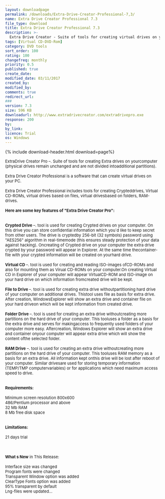```yaml
---
layout: downloadpage
permalink: /downloads/Extra-Drive-Creator-Professional-7,3/
name: Extra Drive Creator Professional 7.3
file_type: download
title: Extra Drive Creator Professional 7.3
description: >-
  Extra Drive Creator - Suite of tools for creating virtual drives on your computer
tags: [Virtual CD-DVD-Rom]
category: DVD tools
sort_order: 100
rating: 100
changefreq: monthly
priority: 0.5
published: true
create_date: 
modified_date: 03/11/2017
created_by: 
modified_by: 
comments: true
redirect_url: 
### 
version: 7.3
size: 596 KB
downloadurl: http://www.extradrivecreator.com/extradrivepro.exe
response: 200
by: 
by_link: 
licence: Trial
os: Windows
---
```


{% include download-header.html download=page%}

<p style="fix-download-text !important">
<p><font size="2">ExtraDrive Creator Pro –. Suite of tools for creating Extra drives on yourcomputer (physical drives remain unchanged and are not divided intoadditional partitions).<br />
<br />
Extra Drive Creator Professional is a software that can create virtual drives on your PC.<br />
<br />
Extra Drive Creator Professional includes tools for creating Crypteddrives, Virtual CD-ROMs, virtual drives based on files, virtual drivesbased on folders, RAM-drives.<br />
<br />
<span><strong>Here are some key features of "Extra Drive Creator Pro":</strong></span><br />
<br />
<br />
<strong>Crypted Drive </strong>–. tool is used for creating Crypted drives on your computer. On this drive you can store </font><font size="2">confidential information </font><font size="2">which you`d like to keep secret from other users. The drive is cryptedby 256-bit (32 symbols) password using "AES256" algorithm in real-timemode (this ensures steady protection of your data against hacking). Oncreating of Crypted drive on your computer the extra drive crypted by your password will appear in Explorer. At the same time thecontainer-file with your crypted information will be created on yourhard drive. <br />
<br />
<strong>Virtual CD </strong>–. tool is used for creating and reading ISO-images ofCD-ROMs and also for mounting them as Virual CD-ROMs on your computer.On creating Virtual CD in Explorer of your computer will appear VirtualCD-ROM and ISO-image on your hard drive on which information fromcreated drive will be kept. <br />
<br />
<strong>File to Drive </strong>–. tool is used for creating extra drive withoutpartitioning hard drive of your computer on additional drives. Thistool uses file as basis for extra drive. After creation, WindowsExplorer will show an extra drive and container file on your hard driveon which will be kept information from created drive.<br />
<br />
<strong>Folder Drive </strong>–. tool is used for creating an extra drive withoutcreating more partitions on the hard drive of your computer. This tooluses a folder as a basis for the extra drive and serves for makingaccess to frequently used folders of your computer more easy. Aftercreation, Windows Explorer will show an extra drive and container onyour computer will appear extra drive which will show the content ofthe selected folder.<br />
<br />
<strong>RAM Drive</strong> –. tool is used for creating an extra drive withoutcreating more partitions on the hard drive of your computer. This tooluses RAM memory as a basis for an extra drive. All information kept onthis drive will be lost after reboot of your computer. Similar drivesare used for storing temporary information (TEMP/TMP computervariables) or for applications which need maximum access speed to drive.<br />
<br />
<br />
<span><strong>Requirements:</strong></span><br />
<br />
Minimum screen resolution 800x600<br />
486/Pentium processor and above<br />
32 Mb RAM<br />
8 Mb free disk space<br />
<br />
<br />
<span><strong>Limitations:</strong></span><br />
<br />
21 days trial<br />
</font></p>
<div class="celltext_big"><br />
<br />
<font size="2"><strong>What s New</strong> in This Release:<br />
<br />
Interface size was changed<br />
Program fonts were changed<br />
Transparent Window option was added<br />
ClearType Fonts option was added<br />
95% transparent by default<br />
Lng-files were updated... </font></div></p>

